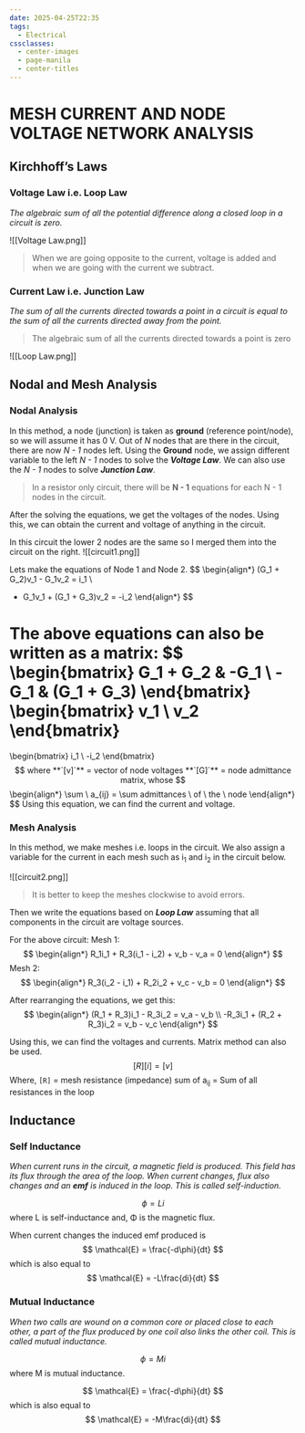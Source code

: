 ```yaml
---
date: 2025-04-25T22:35
tags:
  - Electrical
cssclasses:
  - center-images
  - page-manila
  - center-titles
---
```

# MESH CURRENT AND NODE VOLTAGE NETWORK ANALYSIS

## Kirchhoff’s Laws

### Voltage Law i.e. Loop Law

_The algebraic sum of all the potential difference along a closed loop in a circuit is zero._

![[Voltage Law.png]]

> When we are going opposite to the current, voltage is added and when we are going with the current we subtract.

### Current Law i.e. Junction Law

_The sum of all the currents directed towards a point in a circuit is equal to the sum of all the currents directed away from the point._

> The algebraic sum of all the currents directed towards a point is zero

![[Loop Law.png]]

## Nodal and Mesh Analysis

### Nodal Analysis

In this method, a node (junction) is taken as **ground** (reference point/node), so we will assume it has 0 V. Out of _N_ nodes that are there in the circuit, there are now _N - 1_ nodes left. Using the **Ground** node, we assign different variable to the left _N - 1_ nodes to solve the _**Voltage Law**_. We can also use the _N - 1_ nodes to solve _**Junction Law**_.

> In a resistor only circuit, there will be **N - 1** equations for each N - 1 nodes in the circuit.

After the solving the equations, we get the voltages of the nodes. Using this, we can obtain the current and voltage of anything in the circuit.

In this circuit the lower 2 nodes are the same so I merged them into the circuit on the right.
![[circuit1.png]]

Lets make the equations of Node 1 and Node 2.
$$
\begin{align*}
(G_1 + G_2)v_1 - G_1v_2 = i_1 \\
- G_1v_1 + (G_1 + G_3)v_2 = -i_2
\end{align*}
$$

The above equations can also be written as a matrix: 
$$
\begin{bmatrix}
G_1 + G_2 & -G_1 \\
-G_1 & (G_1 + G_3)
\end{bmatrix}
\begin{bmatrix}
v_1 \\
v_2
\end{bmatrix}
=
\begin{bmatrix}
i_1 \\
-i_2
\end{bmatrix}
$$
where 
**`[v]`** = vector of node voltages
**`[G]`** = node admittance matrix, whose
$$
\begin{align*}
\sum \ a_{ij} = \sum admittances \ of \ the \ node
\end{align*}
$$
Using this equation, we can find the current and voltage.

### Mesh Analysis

In this method, we make meshes i.e. loops in the circuit. We also assign a variable for the current in each mesh such as i<sub>1</sub> and i<sub>2</sub> in the circuit below.

![[circuit2.png]]

> It is better to keep the meshes clockwise to avoid errors.

Then we write the equations based on _**Loop Law**_ assuming that all components in the circuit are voltage sources.

For the above circuit:
Mesh 1:
$$
\begin{align*}
R_1i_1 + R_3(i_1 - i_2) + v_b - v_a = 0
\end{align*}
$$
Mesh 2:
$$
\begin{align*}
R_3(i_2 - i_1) + R_2i_2 + v_c - v_b = 0
\end{align*}
$$

After rearranging the equations, we get this:
$$
\begin{align*}
(R_1 + R_3)i_1 - R_3i_2 = v_a - v_b \\
-R_3i_1 + (R_2 + R_3)i_2 = v_b - v_c
\end{align*}
$$

Using this, we can find the voltages and currents. Matrix method can also be used.
$$
[R][i] = [v]
$$
Where,
`[R]` = mesh resistance (impedance)
sum of a<sub>ij</sub> = Sum of all resistances in the loop

## Inductance

### Self Inductance

_When current runs in the circuit, a magnetic field is produced. This field has its flux through the area of the loop. When current changes, flux also changes and an **emf** is induced in the loop. This is called self-induction._


$$
\phi = Li
$$
where L is self-inductance and,
	  Φ is the magnetic flux.

When current changes the induced emf produced is
$$
\mathcal{E} = \frac{-d\phi}{dt}
$$
which is also equal to
$$
\mathcal{E} = -L\frac{di}{dt}
$$

### Mutual Inductance

_When two calls are wound on a common core or placed close to each other, a part of the flux produced by one coil also links the other coil. This is called mutual inductance._

$$
\phi = Mi
$$
where M is mutual inductance.

$$
\mathcal{E} = \frac{-d\phi}{dt}
$$
which is also equal to
$$
\mathcal{E} = -M\frac{di}{dt}
$$
